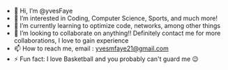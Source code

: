 - 👋 Hi, I’m @yvesFaye
- 👀 I’m interested in Coding, Computer Science, Sports, and much more!
- 🌱 I’m currently learning to optimize code, networks, among other things
- 💞️ I’m looking to collaborate on anything!! Definitely contact me for more collaborations, I love to gain experience
- 📫 How to reach me, email : yvesmfaye21@gmail.com
- ⚡ Fun fact: I love Basketball and you probably can't guard me 😉

<!---
yvesFaye/yvesFaye is a ✨ special ✨ repository because its `README.md` (this file) appears on your GitHub profile.
You can click the Preview link to take a look at your changes.
--->
